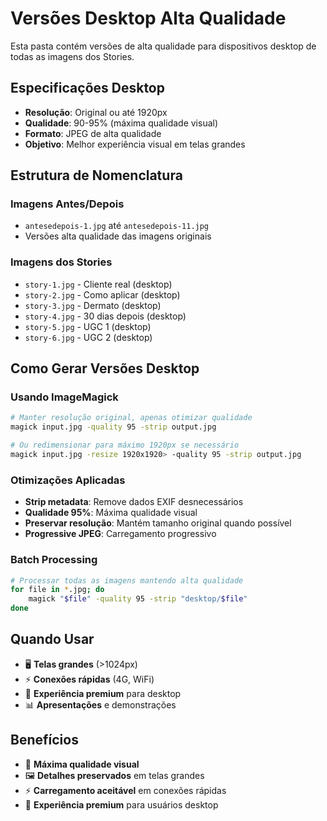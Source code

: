 # Versões Desktop Alta Qualidade

Esta pasta contém versões de alta qualidade para dispositivos desktop de todas as imagens dos Stories.

## Especificações Desktop
- **Resolução**: Original ou até 1920px
- **Qualidade**: 90-95% (máxima qualidade visual)
- **Formato**: JPEG de alta qualidade
- **Objetivo**: Melhor experiência visual em telas grandes

## Estrutura de Nomenclatura

### Imagens Antes/Depois
- `antesedepois-1.jpg` até `antesedepois-11.jpg`
- Versões alta qualidade das imagens originais

### Imagens dos Stories
- `story-1.jpg` - Cliente real (desktop)
- `story-2.jpg` - Como aplicar (desktop)
- `story-3.jpg` - Dermato (desktop)
- `story-4.jpg` - 30 dias depois (desktop)
- `story-5.jpg` - UGC 1 (desktop)
- `story-6.jpg` - UGC 2 (desktop)

## Como Gerar Versões Desktop

### Usando ImageMagick
```bash
# Manter resolução original, apenas otimizar qualidade
magick input.jpg -quality 95 -strip output.jpg

# Ou redimensionar para máximo 1920px se necessário
magick input.jpg -resize 1920x1920> -quality 95 -strip output.jpg
```

### Otimizações Aplicadas
- **Strip metadata**: Remove dados EXIF desnecessários
- **Qualidade 95%**: Máxima qualidade visual
- **Preservar resolução**: Mantém tamanho original quando possível
- **Progressive JPEG**: Carregamento progressivo

### Batch Processing
```bash
# Processar todas as imagens mantendo alta qualidade
for file in *.jpg; do
    magick "$file" -quality 95 -strip "desktop/$file"
done
```

## Quando Usar
- 🖥️ **Telas grandes** (>1024px)
- ⚡ **Conexões rápidas** (4G, WiFi)
- 🎯 **Experiência premium** para desktop
- 📊 **Apresentações** e demonstrações

## Benefícios
- 🎨 **Máxima qualidade visual**
- 🖼️ **Detalhes preservados** em telas grandes
- ⚡ **Carregamento aceitável** em conexões rápidas
- 🎯 **Experiência premium** para usuários desktop
